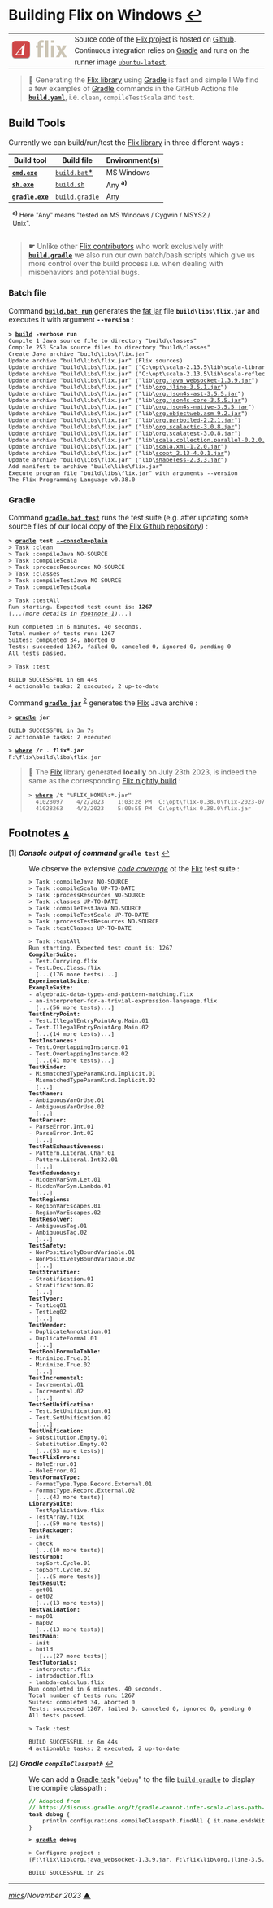 # <span id="top">Building Flix on Windows</span> <span style="size:25%;"><a href="README.md">↩</a></span>

<table style="font-family:Helvetica,Arial;line-height:1.6;">
  <tr>
  <td style="border:0;padding:0 10px 0 0;;min-width:120px;"><a href="https://flix.dev/" rel="external"><img src="./docs/images/flix-logo.png" width="120" alt="Flix project"/></a></td>
  <td style="border:0;padding:0;vertical-align:text-top;">Source code of the <a href="https://flix.dev/" rel="external">Flix project</a> is hosted on <a href="https://github.com/flix/flix" rel="external">Github</a>.<br/>Continuous integration relies on <a href="https://gradle.org/" rel="external">Gradle</a> and runs on the runner image <a href="https://docs.github.com/en/actions/using-github-hosted-runners/about-github-hosted-runners#supported-runners-and-hardware-resources" rel="external"><code>ubuntu-latest</code></a>.
  </td>
  </tr>
</table>

> **:mag_right:** Generating the [Flix library][flix_releases] using [Gradle][gradle_userguide] is fast and simple ! We find a few examples of [Gradle][gradle_cli] commands in the GitHub Actions file [**`build.yaml`**](https://github.com/flix/flix/blob/master/.github/workflows/build.yaml), i.e. `clean`, `compileTestScala` and `test`.
>

## <span id="build_tools">Build Tools</span>

Currently we can build/run/test the [Flix library][flix_releases] in three different ways :

| Build&nbsp;tool     | Build&nbsp;file     | Environment(s) |
|---------------------|---------------------|----------------|
| [**`cmd.exe`**][cmd_cli] | [`build.bat`*](bin/flix/build.bat) | MS Windows |
| [**`sh.exe`**][sh_cli] | [`build.sh`](bin/flix/build.sh) | Any <sup><b>a)</b></sup> |
| [**`gradle.exe`**][gradle_cli] | [`build.gradle`](flix/build.gradle) | Any |
<div style="margin:0 15% 0 8px;font-size:90%;">
<sup><b>a)</b></sup> Here "Any" means "tested on MS Windows / Cygwin / MSYS2 / Unix".<br/>&nbsp;
</div>

> **&#9755;** Unlike other [Flix contributors](https://flix.dev/contribute/) who work exclusively with [**`build.gradle`**](flix/build.gradle) we also run our own batch/bash scripts which give us more control over the build process i.e. when dealing with misbehaviors and potential bugs.
<!--
https://docs.gradle.org/current/userguide/scala_plugin.html
-->

### <span id="batch">Batch file</span>

Command [**`build.bat run`**](./bin/flix/build.bat) generates the [fat jar](https://stackoverflow.com/questions/11947037/what-is-an-uber-jar) file **`build\libs\flix.jar`** and executes it with argument **`--version`** :

<pre style="font-size:80%;">
<b>&gt; <a href="bin/flix/build.bat">build</a> -verbose run</b>
Compile 1 Java source file to directory "build\classes"
Compile 253 Scala source files to directory "build\classes"
Create Java archive "build\libs\flix.jar"
Update archive "build\libs\flix.jar" (Flix sources)
Update archive "build\libs\flix.jar" ("C:\opt\scala-2.13.5\lib\scala-library.jar")
Update archive "build\libs\flix.jar" ("C:\opt\scala-2.13.5\lib\scala-reflect.jar")
Update archive "build\libs\flix.jar" ("lib\<a href="https://mvnrepository.com/artifact/org.java-websocket/Java-WebSocket/1.3.9" rel="external">org.java_websocket-1.3.9.jar</a>")
Update archive "build\libs\flix.jar" ("lib\<a href="https://mvnrepository.com/artifact/org.jline/jline/3.5.1" rel="external">org.jline-3.5.1.jar</a>")
Update archive "build\libs\flix.jar" ("lib\<a href="https://mvnrepository.com/artifact/org.json4s/json4s-ast_2.13/3.5.5" rel="external">org.json4s-ast-3.5.5.jar</a>")
Update archive "build\libs\flix.jar" ("lib\<a href="https://mvnrepository.com/artifact/org.json4s/json4s-core_2.13/3.5.5" rel="external">org.json4s-core-3.5.5.jar</a>")
Update archive "build\libs\flix.jar" ("lib\<a href="https://mvnrepository.com/artifact/org.json4s/json4s-native_2.13/3.5.5" rel="external">org.json4s-native-3.5.5.jar</a>")
Update archive "build\libs\flix.jar" ("lib\<a href="https://mvnrepository.com/artifact/org.ow2.asm/asm/9.2" rel="external">org.objectweb.asm-9.2.jar</a>")
Update archive "build\libs\flix.jar" ("lib\<a href="https://mvnrepository.com/artifact/org.parboiled/parboiled_2.13/2.2.1" rel="external">org.parboiled-2.2.1.jar</a>")
Update archive "build\libs\flix.jar" ("lib\<a href="https://mvnrepository.com/artifact/org.scalactic/scalactic_2.13/3.0.8" rel="external">org.scalactic-3.0.8.jar</a>")
Update archive "build\libs\flix.jar" ("lib\<a href="https://mvnrepository.com/artifact/org.scalatest/scalatest_2.13/3.0.8" rel="external">org.scalatest-3.0.8.jar</a>")
Update archive "build\libs\flix.jar" ("lib\<a href="https://mvnrepository.com/artifact/org.scala-lang.modules/scala-parallel-collections_2.13/0.2.0">scala.collection.parallel-0.2.0.jar</a>")
Update archive "build\libs\flix.jar" ("lib\<a href="https://mvnrepository.com/artifact/org.scala-lang.modules/scala-xml_2.13/1.2.0" rel="external">scala.xml-1.2.0.jar</a>")
Update archive "build\libs\flix.jar" ("lib\<a href="https://mvnrepository.com/artifact/com.github.scopt/scopt_2.13/4.0.1" rel="external">scopt_2.13-4.0.1.jar</a>")
Update archive "build\libs\flix.jar" ("lib\<a href="https://mvnrepository.com/artifact/com.chuusai/shapeless_2.13/2.3.3" rel="external">shapeless-2.3.3.jar</a>")
Add manifest to archive "build\libs\flix.jar"
Execute program file "build\libs\flix.jar" with arguments --version
The Flix Programming Language v0.38.0
</pre>

### <span id="gradle">Gradle</span>

Command [**`gradle.bat test`**][gradle_cli] runs the test suite (e.g. after updating some source files of our local copy of the [Flix Github repository][flix_github]) :

<pre style="font-size:80%;">
<b>&gt; <a href="https://docs.gradle.org/current/userguide/command_line_interface.html" rel="external">gradle</a> test <a href="https://docs.gradle.org/current/userguide/command_line_interface.html#sec:command_line_customizing_log_format" rel="external">--console=plain</a></b>
> Task :clean
> Task :compileJava NO-SOURCE
> Task :compileScala
> Task :processResources NO-SOURCE
> Task :classes
> Task :compileTestJava NO-SOURCE
> Task :compileTestScala

> Task :testAll
Run starting. Expected test count is: <b>1267</b>
[<i>...(more details in <a id="anchor_01" href="#footnote_01">footnote 1</a></span>)...</i>]

Run completed in 6 minutes, 40 seconds.
Total number of tests run: 1267
Suites: completed 34, aborted 0
Tests: succeeded 1267, failed 0, canceled 0, ignored 0, pending 0
All tests passed.

> Task :test

BUILD SUCCESSFUL in 6m 44s
4 actionable tasks: 2 executed, 2 up-to-date
</pre>

Command [**`gradle jar`**][gradle_cli] <sup id="anchor_02">[2](#footnote_01)</sup> generates the [Flix] Java archive :
<pre style="font-size:80%;">
<b>&gt; <a href="https://docs.gradle.org/current/userguide/command_line_interface.html" rel="external">gradle</a> jar</b>

BUILD SUCCESSFUL in 3m 7s
2 actionable tasks: 2 executed

<b>&gt; <a href="https://learn.microsoft.com/en-us/windows-server/administration/windows-commands/where" rel="external">where</a> /r . flix*.jar</b>
F:\flix\build\libs\flix.jar
</pre>

> **:mag_right:** The [Flix] library generated **locally** on July 23th 2023, is indeed the same as the corresponding [Flix nightly build][flix_nightly] :
> <pre style="font-size:80%;">
> <b>&gt; <a href="https://learn.microsoft.com/en-us/windows-server/administration/windows-commands/where" rel="external">where</a> /t "%FLIX_HOME%:*.jar"</b>
>   41028097    4/2/2023    1:03:28 PM  C:\opt\flix-0.38.0\flix-2023-07-23.jar
>   41028263    4/2/2023    5:00:55 PM  C:\opt\flix-0.38.0\flix.jar
> </pre>

<!--=======================================================================-->
 
## <span id="footnotes">Footnotes</span> [**&#x25B4;**](#top)

<span id="footnote_01">[1]</span> ***Console output of command*** **`gradle test`** [↩](#anchor_01)

<dl><dd>
We observe the extensive <a href="https://en.wikipedia.org/wiki/Code_coverage" rel="external"><i>code coverage</i></a> ot the <a href="https://flix.dev/" rel="external">Flix</a> test suite :
<pre style="font-size:80%;">
&gt; Task :compileJava NO-SOURCE
&gt; Task :compileScala UP-TO-DATE
&gt; Task :processResources NO-SOURCE
&gt; Task :classes UP-TO-DATE
&gt; Task :compileTestJava NO-SOURCE
&gt; Task :compileTestScala UP-TO-DATE
&gt; Task :processTestResources NO-SOURCE
&gt; Task :testClasses UP-TO-DATE
&nbsp;
&gt; Task :testAll
Run starting. Expected test count is: 1267
<b>CompilerSuite:</b>
- Test.Currying.flix
- Test.Dec.Class.flix
  [...(176 more tests)...]
<b>ExperimentalSuite:</b>
<b>ExampleSuite:</b>
- algebraic-data-types-and-pattern-matching.flix
- an-interpreter-for-a-trivial-expression-language.flix
  [...(56 more tests)...]
<b>TestEntryPoint:</b>
- Test.IllegalEntryPointArg.Main.01
- Test.IllegalEntryPointArg.Main.02
  [...(14 more tests)...]
<b>TestInstances:</b>
- Test.OverlappingInstance.01
- Test.OverlappingInstance.02
  [...(41 more tests)...]
<b>TestKinder:</b>
- MismatchedTypeParamKind.Implicit.01
- MismatchedTypeParamKind.Implicit.02
  [...]
<b>TestNamer:</b>
- AmbiguousVarOrUse.01
- AmbiguousVarOrUse.02
  [...]
<b>TestParser:</b>
- ParseError.Int.01
- ParseError.Int.02
  [...]
<b>TestPatExhaustiveness:</b>
- Pattern.Literal.Char.01
- Pattern.Literal.Int32.01
  [...]
<b>TestRedundancy:</b>
- HiddenVarSym.Let.01
- HiddenVarSym.Lambda.01
  [...]
<b>TestRegions:</b>
- RegionVarEscapes.01
- RegionVarEscapes.02
<b>TestResolver:</b>
- AmbiguousTag.01
- AmbiguousTag.02
  [...]
<b>TestSafety:</b>
- NonPositivelyBoundVariable.01
- NonPositivelyBoundVariable.02
  [...]
<b>TestStratifier:</b>
- Stratification.01
- Stratification.02
  [...]
<b>TestTyper:</b>
- TestLeq01
- TestLeq02
  [...]
<b>TestWeeder:</b>
- DuplicateAnnotation.01
- DuplicateFormal.01
  [...]
<b>TestBoolFormulaTable:</b>
- Minimize.True.01
- Minimize.True.02
  [...]
<b>TestIncremental:</b>
- Incremental.01
- Incremental.02
  [...]
<b>TestSetUnification:</b>
- Test.SetUnification.01
- Test.SetUnification.02
  [...]
<b>TestUnification:</b>
- Substitution.Empty.01
- Substitution.Empty.02
  [...(53 more tests)]
<b>TestFlixErrors:</b>
- HoleError.01
- HoleError.02
<b>TestFormatType:</b>
- FormatType.Type.Record.External.01
- FormatType.Record.External.02
  [...(43 more tests)]
<b>LibrarySuite:</b>
- TestApplicative.flix
- TestArray.flix
  [...(59 more tests)]
<b>TestPackager:</b>
- init
- check
  [...(10 more tests)]
<b>TestGraph:</b>
- topSort.Cycle.01
- topSort.Cycle.02
  [...(5 more tests)]
<b>TestResult:</b>
- get01
- get02
  [...(13 more tests)]
<b>TestValidation:</b>
- map01
- map02
  [...(13 more tests)]
<b>TestMain:</b>
- init
- build
   [...(27 more tests]]
<b>TestTutorials:</b>
- interpreter.flix
- introduction.flix
- lambda-calculus.flix
Run completed in 6 minutes, 40 seconds.
Total number of tests run: 1267
Suites: completed 34, aborted 0
Tests: succeeded 1267, failed 0, canceled 0, ignored 0, pending 0
All tests passed.
&nbsp;
&gt; Task :test
&nbsp;
BUILD SUCCESSFUL in 6m 44s
4 actionable tasks: 2 executed, 2 up-to-date
</pre>
</dd></dl>

<span id="footnote_02">[2]</span> ***Gradle `compileClasspath`*** [↩](#anchor_02)

<dl><dd>
We can add a <a href="https://docs.gradle.org/current/dsl/org.gradle.api.Task.html">Gradle task</a> "<code>debug</code>" to the file <a href="flix/build.gradle"><code>build.gradle</code></a> to display the compile classpath :
<pre style="font-size:80%;">
<span style="color:green;">// Adapted from
// https://discuss.gradle.org/t/gradle-cannot-infer-scala-class-path-despite-the-scala-library-being-declared-as-a-compile-dependency/7388/5</span>
<b>task debug</b> {
    println configurations.compileClasspath.findAll { it.name.endsWith(".jar") }
}
</pre>

<pre style="font-size:80%;">
<b>&gt; <a href="https://docs.gradle.org/current/userguide/command_line_interface.html" rel="external">gradle</a> debug</b>
&nbsp;
> Configure project :
[F:\flix\lib\org.java_websocket-1.3.9.jar, F:\flix\lib\org.jline-3.5.1.jar, F:\flix\lib\org.json4s-ast-3.5.5.jar, F:\flix\lib\org.json4s-core-3.5.5.jar, F:\flix\lib\org.json4s-native-3.5.5.jar, F:\flix\lib\org.objectweb.asm-9.2.jar, F:\flix\lib\org.parboiled-2.2.1.jar, F:\flix\lib\org.scalactic-3.0.8.jar, F:\flix\lib\org.scalatest-3.0.8.jar, F:\flix\lib\scala.collection.parallel-0.2.0.jar, F:\flix\lib\scala.xml-1.2.0.jar, F:\flix\lib\scopt_2.13-4.0.1.jar, F:\flix\lib\shapeless-2.3.3.jar, %USERPROFILE%\.gradle\caches\modules-2\files-2.1\org.scala-lang\scala-reflect\2.13.5\8dee4d8c5374920f2db2f5f55d9dd6ecd4194cc\scala-reflect-2.13.5.jar, %USERPROFILE%\.gradle\caches\modules-2\files-2.1\org.scala-lang\scala-library\2.13.5\d0df6e78b6ccb0102cb0395bfa8cb806e9e81b61\scala-library-2.13.5.jar]
&nbsp;
BUILD SUCCESSFUL in 2s
</pre>
</dd></dl>

***

*[mics](https://lampwww.epfl.ch/~michelou/)/November 2023* [**&#9650;**](#top)
<span id="bottom">&nbsp;</span>

<!-- href links -->

[cmd_cli]: https://learn.microsoft.com/en-us/windows-server/administration/windows-commands/cmd
[flix]: https://flix.dev/
[flix_github]: https://github.com/flix/flix
[flix_releases]: https://github.com/flix/flix/releases
[flix_nightly]: https://flix.dev/nightly/
[gradle_cli]: https://docs.gradle.org/current/userguide/command_line_interface.html
[gradle_userguide]: https://docs.gradle.org/current/userguide/userguide.html
[json4s]: https://mvnrepository.com/artifact/org.json4s
[scala]: https://www.scala-lang.org
[scala_2_13_9]: https://www.scala-lang.org/download/2.13.9.html
[scala_3]: https://docs.scala-lang.org/scala3/new-in-scala3.html
[scalatest]: https://mvnrepository.com/artifact/org.scalatest/scalatest
[sh_cli]: https://www.man7.org/linux/man-pages/man1/bash.1.html
